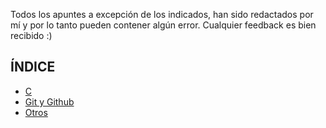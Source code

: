Todos los apuntes a excepción de los indicados, han sido redactados por mí y por lo tanto pueden contener algún error. Cualquier feedback es bien recibido :)

## ÍNDICE
- [C](./c)
- [Git y Github](./git)
- [Otros](./otros)
